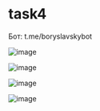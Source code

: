 # task4
Бот: t.me/boryslavskybot

![image](https://user-images.githubusercontent.com/85642728/123317014-35a6b480-d536-11eb-8457-9b6e8c3c5ed1.png)

![image](https://user-images.githubusercontent.com/85642728/123317098-4a834800-d536-11eb-8818-a36b6e7d802b.png)


![image](https://user-images.githubusercontent.com/85642728/123317044-3f301c80-d536-11eb-9734-40ae6e3e6ae0.png)

![image](https://user-images.githubusercontent.com/85642728/123317145-55d67380-d536-11eb-8f0c-60149d7eefaa.png)
